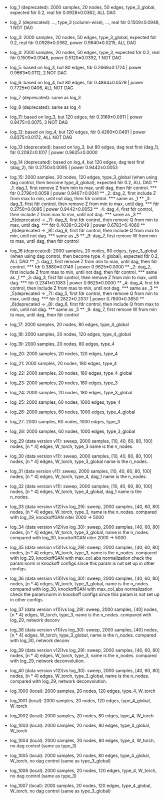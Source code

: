 * log_1 (deprecated): 2000 samples, 20 nodes, 50 edges, type_3_global, expected fdr 0.2, real fdr 0.0928±0.0362, ALL DAG
* log_2 (deprecated): ..., type_3 (column-wise), ..., real fdr 0.1509±0.0948, 1 NOT DAG
* log_3: 2000 samples, 20 nodes, 50 edges, type_3_global, expected fdr 0.2, real fdr 0.0928±0.0362, power 0.9640±0.0215, ALL DAG
* log_4: 2000 samples, 20 nodes, 50 edges, type_3, expected fdr 0.2, real fdr 0.1509±0.0948, power 0.5120±0.0392, 1 NOT DAG
* log_5: based on log_3, but 80 edges, fdr 0.2669±0.1724 | power 0.9663±0.0112, 2 NOT DAG
* log_6: based on log_4, but 80 edges, fdr 0.4864±0.0529 | power 0.7725±0.0406, ALL NOT DAG
* log_7 (deprecated): same as log_3
* log_8 (deprecated): same as log_4
* log_11: based on log_3, but 120 edges, fdr 0.3168±0.0911 | power 0.9475±0.0075, 3 NOT DAG
* log_12: based on log_4, but 120 edges, fdr 0.4260±0.0491 | power 0.8375±0.0172, ALL NOT DAG
* log_13 (deprecated): based on log_3, but 80 edges, dag test first (dag_1), fdr 0.2092±0.1017 | power 0.9625±0.0000
* log_14 (deprecated): based on log_4, but 120 edges, dag test first (dag_2), fdr 0.2750±0.0095 | power 0.9442±0.0053

* log_15: 2000 samples, 20 nodes, 120 edges, type_3_global (when using dag control, then become type_4_global),
expected fdr 0.2, ALL DAG
** _1: dag_1, first remove Z from min to max, until dag, then fdr control.
*** fdr 0.2796±0.0058 | power 0.9467±0.0041
** _2: dag_2, first include Z from max to min, until not dag, then fdr control.
*** same as _1
** _3: dag_3, first fdr control, then remove Z from min to max, until dag.
*** fdr 0.2750±0.0095 | power 0.9442±0.0053
** _4: dag_4, first fdr control, then include Z from max to min, until not dag.
*** same as _3
** _5(deprecated -> _7): dag_5, first fdr control, then remove Q from min to max, until dag.
*** fdr 0.4038±0.2049 | power 0.6783±0.4060
** _6(deprecated -> _8): dag_6, first fdr control, then include Q from max to min, until not dag.
*** same as _5
** _9: dag_7, first remove W from min to max, until dag, then fdr control

* log_16 (deprecated): 2000 samples, 20 nodes, 80 edges, type_3_global (when using dag control, then become type_4_global),
expected fdr 0.2, ALL DAG
** _1: dag_1, first remove Z from min to max, until dag, then fdr control.
*** fdr 0.3880±0.0149 | power 0.9625±0.0000
** _2: dag_2, first include Z from max to min, until not dag, then fdr control.
*** same as _1
** _3: dag_3, first fdr control, then remove Z from min to max, until dag.
*** fdr 0.2341±0.1083 | power 0.9625±0.0000
** _4: dag_4, first fdr control, then include Z from max to min, until not dag.
*** same as _3
** _5(deprecated -> _7): dag_5, first fdr control, then remove Q from min to max, until dag.
*** fdr 0.2822±0.2037 | power 0.7800±0.3650
** _6(deprecated -> _8): dag_6, first fdr control, then include Q from max to min, until not dag.
*** same as _5
** _9: dag_7, first remove W from min to max, until dag, then fdr control

* log_17: 2000 samples, 20 nodes, 80 edges, type_4_global
* log_18: 2000 samples, 20 nodes, 120 edges, type_4_global
* log_19: 2000 samples, 20 nodes, 80 edges, type_4
* log_20: 2000 samples, 20 nodes, 120 edges, type_4
* log_21: 2000 samples, 20 nodes, 180 edges, type_4
* log_22: 2000 samples, 20 nodes, 180 edges, type_4_global
* log_23: 2000 samples, 20 nodes, 180 edges, type_3
* log_24: 2000 samples, 20 nodes, 180 edges, type_3_global
* log_25: 2000 samples, 60 nodes, 1000 edges, type_4
* log_26: 2000 samples, 60 nodes, 1000 edges, type_4_global
* log_27: 2000 samples, 60 nodes, 1000 edges, type_3
* log_28: 2000 samples, 60 nodes, 1000 edges, type_3_global
* log_29 (data version v11): 
sweep, 2000 samples, [10, 40, 60, 80, 100] nodes, [n * 4] edges, W_torch, type_3
name is the n_nodes.
* log_30 (data version v11): 
sweep, 2000 samples, [10, 40, 60, 80, 100] nodes, [n * 4] edges, W_torch, type_3_global
name is the n_nodes.
* log_31 (data version v11): 
sweep, 2000 samples, [10, 40, 60, 80, 100] nodes, [n * 4] edges, W_torch, type_4, dag_1
name is the n_nodes.
* log_32 (data version v11): 
sweep, 2000 samples, [10, 40, 60, 80, 100] nodes, [n * 4] edges, W_torch, type_4_global, dag_1
name is the n_nodes.
* log_33 (data version v12)(vs log_29):
sweep, 2000 samples, [40, 60, 80] nodes, [n * 4] edges, W_torch, type_3, name is the n_nodes.
compared with log_29, knockoffGAN niter 2000 -> 5000
* log_34 (data version v12)(vs log_30):
sweep, 2000 samples, [40, 60, 80] nodes, [n * 4] edges, W_torch, type_3_global, name is the n_nodes.
compared with log_30, knockoffGAN niter 2000 -> 5000

* log_35 (data version v13)(vs log_29):
sweep, 2000 samples, [40, 60, 80] nodes, [n * 4] edges, W_torch, type_3, name is the n_nodes.
compared with log_29, knockoffGAN with max_col_abs normalization
check the param:norm in knockoff configs since this param is not set up in other configs.

* log_36 (data version v13)(vs log_30):
sweep, 2000 samples, [40, 60, 80] nodes, [n * 4] edges, W_torch, type_3_global, name is the n_nodes.
compared with log_30, knockoffGAN with max_col_abs normalization
check the param:norm in knockoff configs since this param is not set up in other configs.

* log_37 (data version v11)(vs log_29):
sweep, 2000 samples, [40] nodes, [n * 4] edges, W_torch, type_3, name is the n_nodes.
compared with log_29, network deconv

* log_38 (data version v11)(vs log_30):
sweep, 2000 samples, [40] nodes, [n * 4] edges, W_torch, type_3_global, name is the n_nodes.
compared with log_30, network deconv

* log_39 (data version v12)(vs log_29):
sweep, 2000 samples, [40, 60, 80] nodes, [n * 4] edges, W_torch, type_3, name is the n_nodes.
compared with log_29, network deconvolution. 
* log_40 (data version v12)(vs log_30):
sweep, 2000 samples, [40, 60, 80] nodes, [n * 4] edges, W_torch, type_3_global, name is the n_nodes.
compared with log_29, network deconvolution.




* log_1000 (local): 2000 samples, 20 nodes, 120 edges, type_4, W_torch
* log_1001 (local): 2000 samples, 20 nodes, 120 edges, type_4_global, W_torch
* log_1002 (local): 2000 samples, 20 nodes, 80 edges, type_4, W_torch
* log_1003 (local): 2000 samples, 20 nodes, 80 edges, type_4_global, W_torch
* log_1004 (local): 2000 samples, 20 nodes, 80 edges, type_4, W_torch, no dag control (same as type_3)
* log_1005 (local): 2000 samples, 20 nodes, 80 edges, type_4_global, W_torch, no dag control (same as type_3_global)
* log_1006 (local): 2000 samples, 20 nodes, 120 edges, type_4, W_torch, no dag control (same as type_3)
* log_1007 (local): 2000 samples, 20 nodes, 120 edges, type_4_global, W_torch, no dag control (same as type_3_global)

